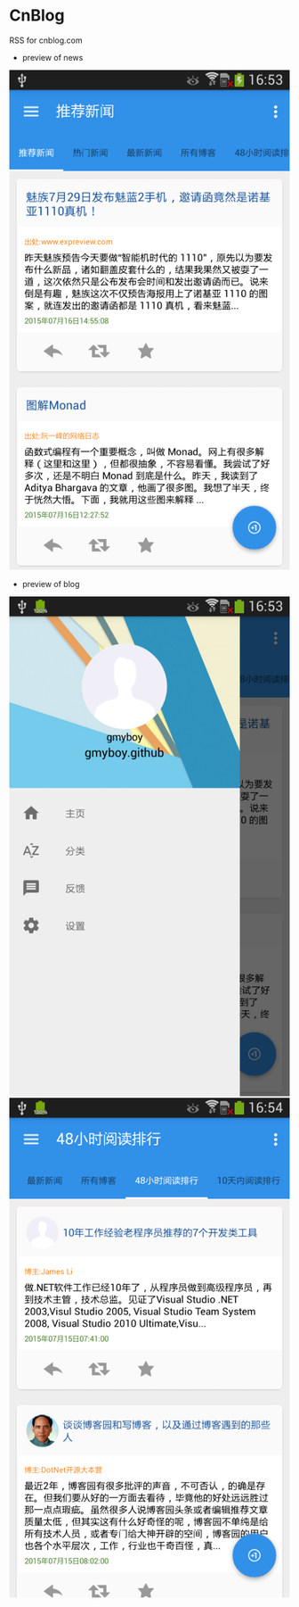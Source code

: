 # CnBlog
RSS for cnblog.com
* preview of news

![](https://github.com/gmyboy/CnBlog/blob/master/screenshots/main2.png)

* preview of blog

![](https://github.com/gmyboy/CnBlog/blob/master/screenshots/main3.png)
![](https://github.com/gmyboy/CnBlog/blob/master/screenshots/main4.png)

